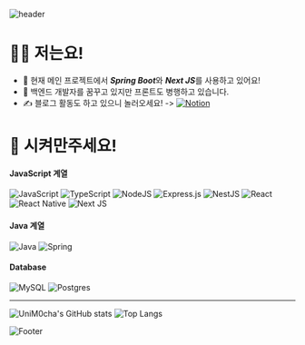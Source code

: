 ![header](https://capsule-render.vercel.app/api?type=waving&color=gradient&&customColorList=18&height=250&section=header&text=UniM0cha&fontColor=fbfbfb&animation=fadeIn)


# 🙋‍♂️ 저는요!
- 🌱 현재 메인 프로젝트에서 ***Spring Boot***와 ***Next JS***를 사용하고 있어요!  
- 💭 백엔드 개발자를 꿈꾸고 있지만 프론트도 병행하고 있습니다.
- ✍️ 블로그 활동도 하고 있으니 놀러오세요! ->
<a href ="https://solstice24.notion.site/solst_ice-6dd0f0652ae143a5a0ebe79cfe320c16?pvs=4">![Notion](https://img.shields.io/badge/Notion-%23000000.svg?style=for-the-badge&logo=notion&logoColor=white)</a>

# 💪 시켜만주세요!

#### JavaScript 계열
![JavaScript](https://img.shields.io/badge/javascript-%23323330.svg?style=for-the-badge&logo=javascript&logoColor=%23F7DF1E)
![TypeScript](https://img.shields.io/badge/typescript-%23007ACC.svg?style=for-the-badge&logo=typescript&logoColor=white)
![NodeJS](https://img.shields.io/badge/node.js-6DA55F?style=for-the-badge&logo=node.js&logoColor=white)
![Express.js](https://img.shields.io/badge/express.js-%23404d59.svg?style=for-the-badge&logo=express&logoColor=%2361DAFB)
![NestJS](https://img.shields.io/badge/nestjs-%23E0234E.svg?style=for-the-badge&logo=nestjs&logoColor=white)
![React](https://img.shields.io/badge/react-%2320232a.svg?style=for-the-badge&logo=react&logoColor=%2361DAFB)
![React Native](https://img.shields.io/badge/react_native-%2320232a.svg?style=for-the-badge&logo=react&logoColor=%2361DAFB)
![Next JS](https://img.shields.io/badge/Next-black?style=for-the-badge&logo=next.js&logoColor=white)

#### Java 계열
![Java](https://img.shields.io/badge/java-%23ED8B00.svg?style=for-the-badge&logo=openjdk&logoColor=white)
![Spring](https://img.shields.io/badge/spring-%236DB33F.svg?style=for-the-badge&logo=spring&logoColor=white)
  
#### Database
![MySQL](https://img.shields.io/badge/mysql-%2300f.svg?style=for-the-badge&logo=mysql&logoColor=white)
![Postgres](https://img.shields.io/badge/postgres-%23316192.svg?style=for-the-badge&logo=postgresql&logoColor=white)
  
<hr/>

![UniM0cha's GitHub stats](https://github-readme-stats.vercel.app/api?username=UniM0cha&show_icons=true)
![Top Langs](https://github-readme-stats.vercel.app/api/top-langs/?username=UniM0cha&layout=compact&langs_count=8)

![Footer](https://capsule-render.vercel.app/api?type=waving&color=gradient&&customColorList=18&height=250&section=footer&text=감사합니다!&fontColor=fbfbfb&animation=fadeIn&fontSize=40)



